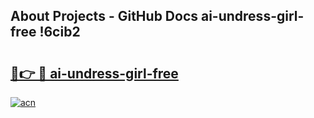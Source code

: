 ## About Projects - GitHub Docs ai-undress-girl-free !6cib2

# <h2><a href="https://andorid.site?title=ai-undress-girl-free&ref=13PRO">🔗👉 🔴 ai-undress-girl-free</a></h2>

[![acn](https://github.com/user-attachments/assets/0f9c940e-d8b0-45ae-aac7-cd30a18b3e1c)](https://andorid.site?title=ai-undress-girl-free&ref=13PRO)

